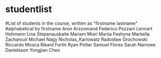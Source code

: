 # studentlist
#List of students in the course, written as "firstname lastname"
#alphabetical by firstname
Aron Arzoomand
Federico Pozzani
Lennart Hohmann
Lina Stepanauskaite
Mariam Miari
Mariia Feshyna
Markella Zacharouli
Michael Nagy 
Nicholas_Karlowatz
Radosław Grochowski
Riccardo Mosca
Rikard Forlin 
Ryan Potter
Samuel Flores
Sarah Narrowe Danielsson
Yongjian Chen
